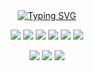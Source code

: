 <div align="center">
  <a href="https://git.io/typing-svg"><img src="https://readme-typing-svg.demolab.com?font=Josefin+Sans&size=30&duration=2000&pause=1000&color=6E85B7&center=true&width=435&lines=Hi%2C+I'm+KYEONGSEO+CHOI" alt="Typing SVG" /></a>
<!--   <img src="https://capsule-render.vercel.app/api?type=cylinder&color=7FB77E&height=100&section=header&text=KYEONGSEO%20CHOI&fontSize=30" /> -->
           
<p>
  <img src="https://img.shields.io/badge/python-3776AB?style=flat-square&logo=python&logoColor=white">
  <img src="https://img.shields.io/badge/c++-00599C?style=flat-square&logo=c%2B%2B&logoColor=white">
  <img src="https://img.shields.io/badge/Java-007396?style=flat-square&logo=Java&logoColor=white"/>
  <img src="https://img.shields.io/badge/javascript-F7DF1E?style=flat-square&logo=javascript&logoColor=black"> 
  <img src="https://img.shields.io/badge/html5-E34F26?style=flat-square&logo=html5&logoColor=white"> 
  <img src="https://img.shields.io/badge/css-1572B6?style=flat-square&logo=css3&logoColor=white"> 
</p>
<p>
  <img src="https://img.shields.io/badge/React-61DAFB?style=flat-square&logo=React&logoColor=black"/>
  <img src="https://img.shields.io/badge/jquery-0769AD?style=flat-square&logo=jquery&logoColor=white">
  <img src="https://img.shields.io/badge/Android-3DDC84?style=flat-square&logo=Android&logoColor=white"/>
</p>
</div>

<!-- <div align="center">
  [![Kyeongseo's GitHub stats](https://github-readme-stats.vercel.app/api?username=kyeongseo90)](https://github.com/kyeongseo90/github-readme-stats)

  [![Velog](https://velog-readme-stats.vercel.app/api?name=froajnzd)](https://velog.io/@froajnzd/about)  
</div>
 -->

